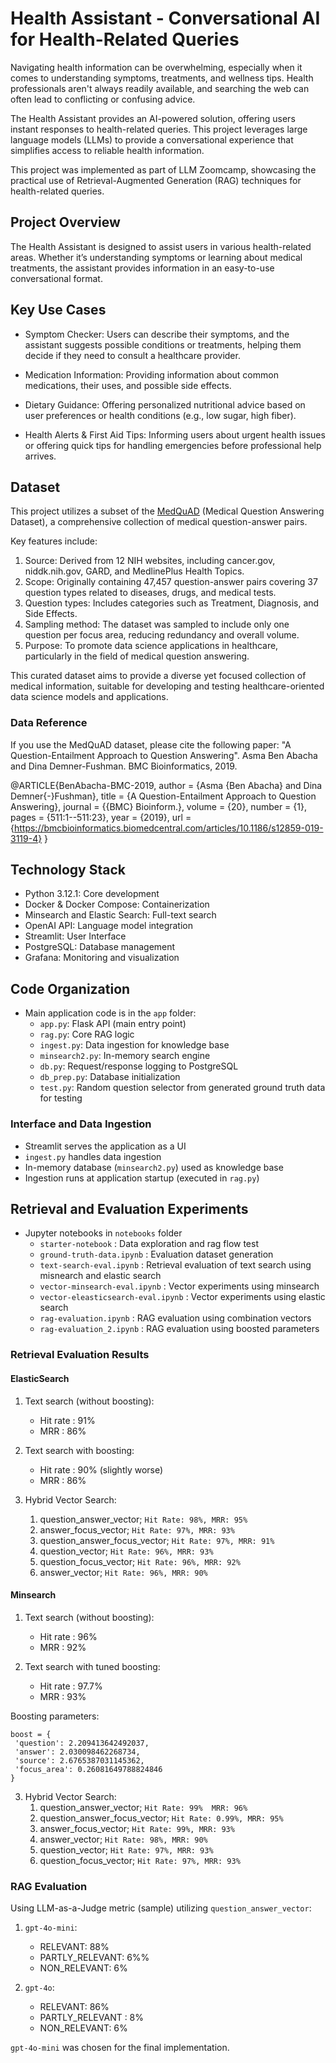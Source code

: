 # Health Assistant - Conversational AI for Health-Related Queries

Navigating health information can be overwhelming, especially when it comes to understanding symptoms, treatments, and wellness tips. Health professionals aren't always readily available, and searching the web can often lead to conflicting or confusing advice.

The Health Assistant provides an AI-powered solution, offering users instant responses to health-related queries. This project leverages large language models (LLMs) to provide a conversational experience that simplifies access to reliable health information.

This project was implemented as part of LLM Zoomcamp, showcasing the practical use of Retrieval-Augmented Generation (RAG) techniques for health-related queries.

## Project Overview

The Health Assistant is designed to assist users in various health-related areas. Whether it’s understanding symptoms or learning about medical treatments, the assistant provides information in an easy-to-use conversational format.

## Key Use Cases

 - Symptom Checker: Users can describe their symptoms, and the assistant suggests possible conditions or treatments, helping them decide if they need to consult a healthcare provider.

- Medication Information: Providing information about common medications, their uses, and possible side effects.

- Dietary Guidance: Offering personalized nutritional advice based on user preferences or health conditions (e.g., low sugar, high fiber).

- Health Alerts & First Aid Tips: Informing users about urgent health issues or offering quick tips for handling emergencies before professional help arrives.

## Dataset

This project utilizes a subset of the [MedQuAD](https://www.kaggle.com/datasets/jpmiller/layoutlm/data?select=medquad.csv) (Medical Question Answering Dataset), a comprehensive collection of medical question-answer pairs. 

Key features include:
1. Source: Derived from 12 NIH websites, including cancer.gov, niddk.nih.gov, GARD, and MedlinePlus Health Topics.
2. Scope: Originally containing 47,457 question-answer pairs covering 37 question types related to diseases, drugs, and medical tests.
3. Question types: Includes categories such as Treatment, Diagnosis, and Side Effects.
4. Sampling method: The dataset was sampled to include only one question per focus area, reducing redundancy and overall volume.
5. Purpose: To promote data science applications in healthcare, particularly in the field of medical question answering.

This curated dataset aims to provide a diverse yet focused collection of medical information, suitable for developing and testing healthcare-oriented data science models and applications.

### Data Reference
If you use the MedQuAD dataset, please cite the following paper: "A Question-Entailment Approach to Question Answering". Asma Ben Abacha and Dina Demner-Fushman. BMC Bioinformatics, 2019.

   @ARTICLE{BenAbacha-BMC-2019,
   author = {Asma {Ben Abacha} and Dina Demner{-}Fushman},
   title = {A Question-Entailment Approach to Question Answering},
   journal = {{BMC} Bioinform.},
   volume = {20},
   number = {1},
   pages = {511:1--511:23},
   year = {2019},
   url = {https://bmcbioinformatics.biomedcentral.com/articles/10.1186/s12859-019-3119-4}
   }

## Technology Stack
* Python 3.12.1: Core development
* Docker & Docker Compose: Containerization
* Minsearch and Elastic Search: Full-text search
* OpenAI API: Language model integration
* Streamlit: User Interface
* PostgreSQL: Database management
* Grafana: Monitoring and visualization
   
## Code Organization

- Main application code is in the `app` folder:
  - `app.py`: Flask API (main entry point)
  - `rag.py`: Core RAG logic
  - `ingest.py`: Data ingestion for knowledge base
  - `minsearch2.py`: In-memory search engine
  - `db.py`: Request/response logging to PostgreSQL
  - `db_prep.py`: Database initialization
  - `test.py`: Random question selector from generated ground truth data for testing
 

### Interface and Data Ingestion

- Streamlit serves the application as a UI
- `ingest.py` handles data ingestion
- In-memory database (`minsearch2.py`) used as knowledge base
- Ingestion runs at application startup (executed in `rag.py`)

## Retrieval and Evaluation Experiments

- Jupyter notebooks in `notebooks` folder
  - `starter-notebook` : Data exploration and rag flow test
  - `ground-truth-data.ipynb` : Evaluation dataset generation
  - `text-search-eval.ipynb` : Retrieval evaluation of text search using misnearch and elastic search
  - `vector-minsearch-eval.ipynb` : Vector experiments using minsearch
  - `vector-eleasticsearch-eval.ipynb` : Vector experiments using elastic search
  - `rag-evaluation.ipynb` : RAG evaluation using combination vectors
  - `rag-evaluation_2.ipynb` : RAG evaluation using boosted parameters

### Retrieval Evaluation Results

#### ElasticSearch 
1. Text search (without boosting):
   - Hit rate : 91%
   - MRR : 86%

2. Text search with boosting:
   - Hit rate : 90% (slightly worse)
   - MRR : 86%

3. Hybrid Vector Search:   
   1.  question_answer_vector; ```Hit Rate: 98%, MRR: 95%```
   2.  answer_focus_vector; ```Hit Rate: 97%, MRR: 93%```
   3.  question_answer_focus_vector; ```Hit Rate: 97%, MRR: 91%```
   4.  question_vector; ```Hit Rate: 96%, MRR: 93%```
   5.  question_focus_vector; ```Hit Rate: 96%, MRR: 92%```
   6.  answer_vector; ```Hit Rate: 96%, MRR: 90%```

#### Minsearch
1. Text search (without boosting):
   - Hit rate : 96%
   - MRR : 92%

2. Text search with tuned boosting:
   - Hit rate : 97.7%
   - MRR : 93%

 Boosting parameters:
   ```
   boost = {
    'question': 2.209413642492037, 
    'answer': 2.030098462268734, 
    'source': 2.6765387031145362, 
    'focus_area': 0.26081649788824846
   }
   ```

3. Hybrid Vector Search:
   1.  question_answer_vector; ```Hit Rate: 99%  MRR: 96%```  
   2.  question_answer_focus_vector; ```Hit Rate: 0.99%, MRR: 95%```
   3.  answer_focus_vector; ```Hit Rate: 99%, MRR: 93%```
   4.  answer_vector; ```Hit Rate: 98%, MRR: 90%```
   5.  question_vector; ```Hit Rate: 97%, MRR: 93%```
   6.  question_focus_vector; ```Hit Rate: 97%, MRR: 93%```

### RAG Evaluation

Using LLM-as-a-Judge metric (sample) utilizing ```question_answer_vector```:

1. `gpt-4o-mini`:
   - RELEVANT: 88%
   - PARTLY_RELEVANT: 6%%
   - NON_RELEVANT: 6%

2. `gpt-4o`:
   - RELEVANT: 86%
   - PARTLY_RELEVANT : 8%
   - NON_RELEVANT: 6%

`gpt-4o-mini` was chosen for the final implementation.

   
